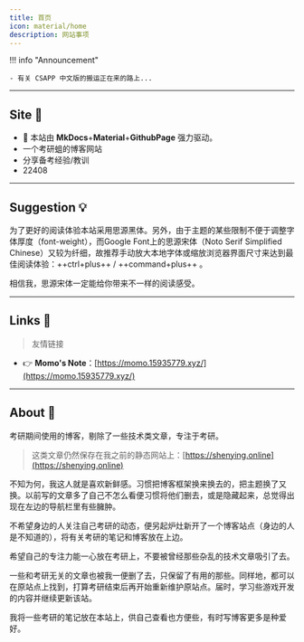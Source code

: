 ```yaml
---
title: 首页
icon: material/home
description: 网站事项
---
```

!!! info "Announcement"

	- 有关 CSAPP 中文版的搬运正在来的路上...

---


## Site 🚩

- 🚀 本站由 **MkDocs**+**Material**+**GithubPage** 强力驱动。
- 一个考研蛆的博客网站
- 分享备考经验/教训
- 22408

---

## Suggestion 💡

为了更好的阅读体验本站采用思源黑体。另外，由于主题的某些限制不便于调整字体厚度（font-weight），而Google Font上的思源宋体（Noto Serif Simplified Chinese）又较为纤细，故推荐手动放大本地字体或缩放浏览器界面尺寸来达到最佳阅读体验：++ctrl+plus++ / ++command+plus++ 。

相信我，思源宋体一定能给你带来不一样的阅读感受。

---


## Links 🔗


> 友情链接


- 👉 **Momo's Note**：[https://momo.15935779.xyz/](https://momo.15935779.xyz/)

---


## About 🍏

考研期间使用的博客，剔除了一些技术类文章，专注于考研。

> 这类文章仍然保存在我之前的静态网站上：[https://shenying.online](https://shenying.online)

不知为何，我这人就是喜欢新鲜感。习惯把博客框架换来换去的，把主题换了又换。以前写的文章多了自己不怎么看便习惯将他们删去，或是隐藏起来，总觉得出现在左边的导航栏里有些臃肿。

不希望身边的人关注自己考研的动态，便另起炉灶新开了一个博客站点（身边的人是不知道的），将有关考研的笔记和博客放在上边。

希望自己的专注力能一心放在考研上，不要被曾经那些杂乱的技术文章吸引了去。

一些和考研无关的文章也被我一便删了去，只保留了有用的那些。同样地，都可以在原站点上找到，打算考研结束后再开始重新维护原站点。届时，学习些游戏开发的内容并继续更新该站。

我将一些考研的笔记放在本站上，供自己查看也方便些，有时写博客更多是种爱好。